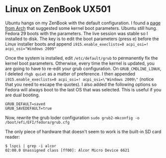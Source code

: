 Linux on ZenBook UX501
======================

Ubuntu hangs on my ZenBook with the default configuration.
I found a
[page from Arch](https://wiki.archlinux.org/index.php/ASUS_Zenbook_Pro_UX501)
that suggested some kernel boot parameters. Ubuntu still hung. Fedora 29 boots with the parameters. The live session was stable so I
installed to disk. The key is to edit the boot parameters (press e) before the
Linux installer boots and append `i915.enable_execlists=0 acpi_osi=! acpi_osi="Windows 2009"`

Once the system is installed, edit `/etc/default/grub` to permanently fix the kernel boot parameters. Otherwise, every time the kernel is updated, you are going to have to re-edit your grub configuration. On `GRUB_CMDLINE_LINUX`, I deleted `rhgb quiet` as a matter of preference. I then appended `i915.enable_execlists=0 acpi_osi=! acpi_osi=\"Windows 2009\"` (notice that you need to escape the quotes). I also added the following options so Fedora will always boot to the last OS that was selected. This is useful if you are dual booting.

```
GRUB_DEFAULT=saved
GRUB_SAVEDEFAULT=true
```

Now, rewrite the grub loder configuration
`sudo grub2-mkconfig -o /boot/efi/EFI/fedora/grub.cfg`

The only piece of hardware that doesn't seem to work is the built-in SD card
reader:

```
$ lspci | grep -i alcor
02:00.0 Unassigned class [ff00]: Alcor Micro Device 6621
```
